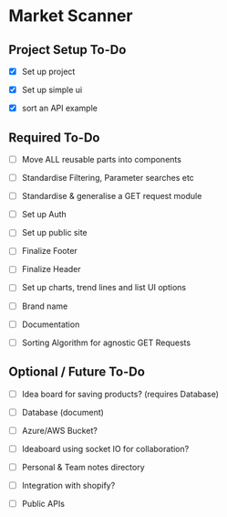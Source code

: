 # Market Scanner


## Project Setup To-Do


- [X] Set up project

- [x] Set up simple ui

- [x] sort an API example


## Required To-Do


- [ ] Move ALL reusable parts into components

- [ ] Standardise Filtering, Parameter searches etc

- [ ] Standardise & generalise a GET request module

- [ ] Set up Auth

- [ ] Set up public site

- [ ] Finalize Footer

- [ ] Finalize Header

- [ ] Set up charts, trend lines and list UI options

- [ ] Brand name

- [ ] Documentation 

- [ ] Sorting Algorithm for agnostic GET Requests

## Optional / Future To-Do


- [ ] Idea board for saving products? (requires Database)

- [ ] Database (document)

- [ ] Azure/AWS Bucket?

- [ ] Ideaboard using socket IO for collaboration?

- [ ] Personal & Team notes directory

- [ ] Integration with shopify?

- [ ] Public APIs 
